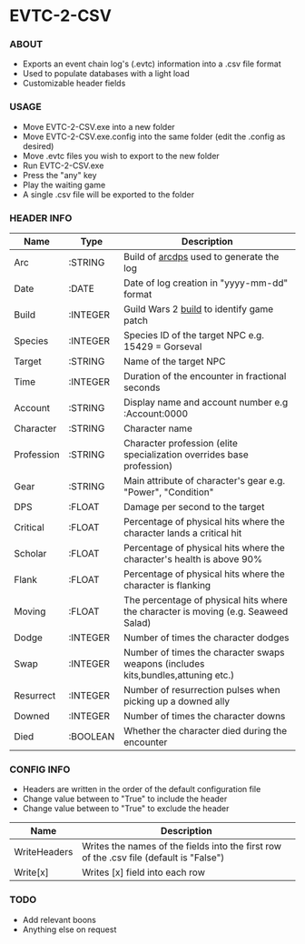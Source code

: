 # EVTC-2-CSV

### ABOUT
* Exports an event chain log's (.evtc) information into a .csv file format
* Used to populate databases with a light load
* Customizable header fields

### USAGE
* Move EVTC-2-CSV.exe into a new folder
* Move EVTC-2-CSV.exe.config into the same folder (edit the .config as desired)
* Move .evtc files you wish to export to the new folder
* Run EVTC-2-CSV.exe
* Press the "any" key
* Play the waiting game
* A single .csv file will be exported to the folder

### HEADER INFO
|Name|Type|Description|
|----|----|-----------|
|Arc|:STRING|Build of [arcdps](https://www.deltaconnected.com/arcdps/) used to generate the log
|Date|:DATE|Date of log creation in "yyyy-mm-dd" format
|Build|:INTEGER|Guild Wars 2 [build](https://api.guildwars2.com/v2/build) to identify game patch
|Species|:INTEGER|Species ID of the target NPC e.g. 15429 = Gorseval
|Target|:STRING|Name of the target NPC
|Time|:INTEGER|Duration of the encounter in fractional seconds
|Account|:STRING|Display name and account number e.g :Account:0000
|Character|:STRING|Character name
|Profession|:STRING|Character profession (elite specialization overrides base profession)
|Gear|:STRING|Main attribute of character's gear e.g. "Power", "Condition"
|DPS|:FLOAT|Damage per second to the target
|Critical|:FLOAT|Percentage of physical hits where the character lands a critical hit
|Scholar|:FLOAT|Percentage of physical hits where the character's health is above 90%
|Flank|:FLOAT|Percentage of physical hits where the character is flanking
|Moving|:FLOAT|The percentage of physical hits where the character is moving (e.g. Seaweed Salad)
|Dodge|:INTEGER|Number of times the character dodges
|Swap|:INTEGER|Number of times the character swaps weapons (includes kits,bundles,attuning etc.)
|Resurrect|:INTEGER|Number of resurrection pulses when picking up a downed ally
|Downed|:INTEGER|Number of times the character downs
|Died|:BOOLEAN|Whether the character died during the encounter

### CONFIG INFO
* Headers are written in the order of the default configuration file
* Change value between <value></value> to "True" to include the header
* Change value between <value></value> to "True" to exclude the header

|Name|Description|
|----|-----------|
WriteHeaders|Writes the names of the fields into the first row of the .csv file (default is "False")
Write[x]|Writes [x] field into each row


### TODO
* Add relevant boons
* Anything else on request
